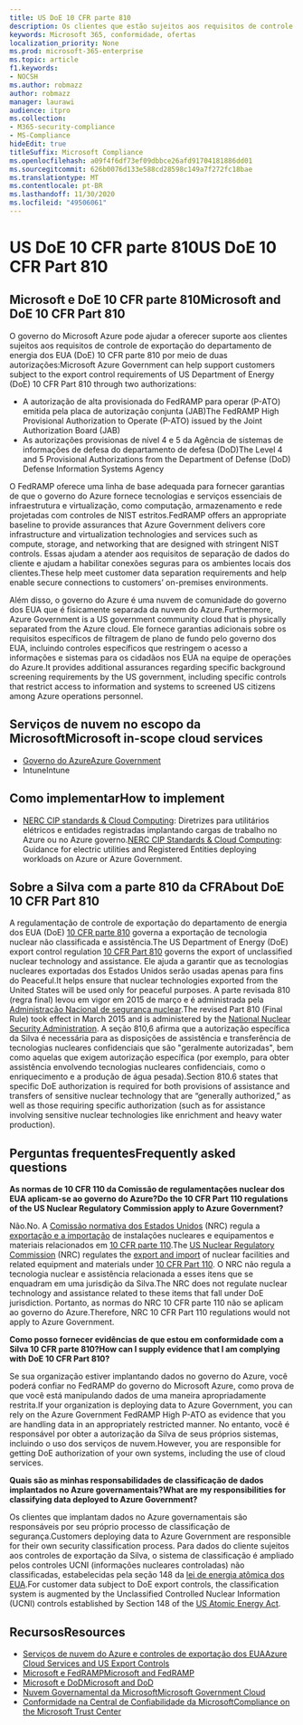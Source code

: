 ```yaml
---
title: US DoE 10 CFR parte 810
description: Os clientes que estão sujeitos aos requisitos de controle de exportação de US DoE 10 CFR parte 810 podem usar o governo do Azure.
keywords: Microsoft 365, conformidade, ofertas
localization_priority: None
ms.prod: microsoft-365-enterprise
ms.topic: article
f1.keywords:
- NOCSH
ms.author: robmazz
author: robmazz
manager: laurawi
audience: itpro
ms.collection:
- M365-security-compliance
- MS-Compliance
hideEdit: true
titleSuffix: Microsoft Compliance
ms.openlocfilehash: a09f4f6df73ef09dbbce26afd91704181886dd01
ms.sourcegitcommit: 626b0076d133e588cd28598c149a7f272fc18bae
ms.translationtype: MT
ms.contentlocale: pt-BR
ms.lasthandoff: 11/30/2020
ms.locfileid: "49506061"
---
```

# <a name="us-doe-10-cfr-part-810"></a><span data-ttu-id="46a51-104">US DoE 10 CFR parte 810</span><span class="sxs-lookup"><span data-stu-id="46a51-104">US DoE 10 CFR Part 810</span></span>

## <a name="microsoft-and-doe-10-cfr-part-810"></a><span data-ttu-id="46a51-105">Microsoft e DoE 10 CFR parte 810</span><span class="sxs-lookup"><span data-stu-id="46a51-105">Microsoft and DoE 10 CFR Part 810</span></span>

<span data-ttu-id="46a51-106">O governo do Microsoft Azure pode ajudar a oferecer suporte aos clientes sujeitos aos requisitos de controle de exportação do departamento de energia dos EUA (DoE) 10 CFR parte 810 por meio de duas autorizações:</span><span class="sxs-lookup"><span data-stu-id="46a51-106">Microsoft Azure Government can help support customers subject to the export control requirements of US Department of Energy (DoE) 10 CFR Part 810 through two authorizations:</span></span>

- <span data-ttu-id="46a51-107">A autorização de alta provisionada do FedRAMP para operar (P-ATO) emitida pela placa de autorização conjunta (JAB)</span><span class="sxs-lookup"><span data-stu-id="46a51-107">The FedRAMP High Provisional Authorization to Operate (P-ATO) issued by the Joint Authorization Board (JAB)</span></span>
- <span data-ttu-id="46a51-108">As autorizações provisionas de nível 4 e 5 da Agência de sistemas de informações de defesa do departamento de defesa (DoD)</span><span class="sxs-lookup"><span data-stu-id="46a51-108">The Level 4 and 5 Provisional Authorizations from the Department of Defense (DoD) Defense Information Systems Agency</span></span>

<span data-ttu-id="46a51-109">O FedRAMP oferece uma linha de base adequada para fornecer garantias de que o governo do Azure fornece tecnologias e serviços essenciais de infraestrutura e virtualização, como computação, armazenamento e rede projetadas com controles de NIST estritos.</span><span class="sxs-lookup"><span data-stu-id="46a51-109">FedRAMP offers an appropriate baseline to provide assurances that Azure Government delivers core infrastructure and virtualization technologies and services such as compute, storage, and networking that are designed with stringent NIST controls.</span></span> <span data-ttu-id="46a51-110">Essas ajudam a atender aos requisitos de separação de dados do cliente e ajudam a habilitar conexões seguras para os ambientes locais dos clientes.</span><span class="sxs-lookup"><span data-stu-id="46a51-110">These help meet customer data separation requirements and help enable secure connections to customers’ on-premises environments.</span></span>

<span data-ttu-id="46a51-111">Além disso, o governo do Azure é uma nuvem de comunidade do governo dos EUA que é fisicamente separada da nuvem do Azure.</span><span class="sxs-lookup"><span data-stu-id="46a51-111">Furthermore, Azure Government is a US government community cloud that is physically separated from the Azure cloud.</span></span> <span data-ttu-id="46a51-112">Ele fornece garantias adicionais sobre os requisitos específicos de filtragem de plano de fundo pelo governo dos EUA, incluindo controles específicos que restringem o acesso a informações e sistemas para os cidadãos nos EUA na equipe de operações do Azure.</span><span class="sxs-lookup"><span data-stu-id="46a51-112">It provides additional assurances regarding specific background screening requirements by the US government, including specific controls that restrict access to information and systems to screened US citizens among Azure operations personnel.</span></span>

## <a name="microsoft-in-scope-cloud-services"></a><span data-ttu-id="46a51-113">Serviços de nuvem no escopo da Microsoft</span><span class="sxs-lookup"><span data-stu-id="46a51-113">Microsoft in-scope cloud services</span></span>

- [<span data-ttu-id="46a51-114">Governo do Azure</span><span class="sxs-lookup"><span data-stu-id="46a51-114">Azure Government</span></span>](https://aka.ms/AzureCompliance)
- <span data-ttu-id="46a51-115">Intune</span><span class="sxs-lookup"><span data-stu-id="46a51-115">Intune</span></span>

## <a name="how-to-implement"></a><span data-ttu-id="46a51-116">Como implementar</span><span class="sxs-lookup"><span data-stu-id="46a51-116">How to implement</span></span>

- <span data-ttu-id="46a51-117">[NERC CIP standards & Cloud Computing](https://aka.ms/AzureNERC): Diretrizes para utilitários elétricos e entidades registradas implantando cargas de trabalho no Azure ou no Azure governo.</span><span class="sxs-lookup"><span data-stu-id="46a51-117">[NERC CIP Standards & Cloud Computing](https://aka.ms/AzureNERC): Guidance for electric utilities and Registered Entities deploying workloads on Azure or Azure Government.</span></span>

## <a name="about-doe-10-cfr-part-810"></a><span data-ttu-id="46a51-118">Sobre a Silva com a parte 810 da CFR</span><span class="sxs-lookup"><span data-stu-id="46a51-118">About DoE 10 CFR Part 810</span></span>

<span data-ttu-id="46a51-119">A regulamentação de controle de exportação do departamento de energia dos EUA (DoE) [10 CFR parte 810](https://www.govinfo.gov/content/pkg/FR-2015-02-23/pdf/2015-03479.pdf) governa a exportação de tecnologia nuclear não classificada e assistência.</span><span class="sxs-lookup"><span data-stu-id="46a51-119">The US Department of Energy (DoE) export control regulation [10 CFR Part 810](https://www.govinfo.gov/content/pkg/FR-2015-02-23/pdf/2015-03479.pdf) governs the export of unclassified nuclear technology and assistance.</span></span> <span data-ttu-id="46a51-120">Ele ajuda a garantir que as tecnologias nucleares exportadas dos Estados Unidos serão usadas apenas para fins do Peaceful.</span><span class="sxs-lookup"><span data-stu-id="46a51-120">It helps ensure that nuclear technologies exported from the United States will be used only for peaceful purposes.</span></span> <span data-ttu-id="46a51-121">A parte revisada 810 (regra final) levou em vigor em 2015 de março e é administrada pela [Administração Nacional de segurança nuclear](https://www.energy.gov/nnsa/national-nuclear-security-administration).</span><span class="sxs-lookup"><span data-stu-id="46a51-121">The revised Part 810 (Final Rule) took effect in March 2015 and is administered by the [National Nuclear Security Administration](https://www.energy.gov/nnsa/national-nuclear-security-administration).</span></span> <span data-ttu-id="46a51-122">A seção 810,6 afirma que a autorização específica da Silva é necessária para as disposições de assistência e transferência de tecnologias nucleares confidenciais que são "geralmente autorizadas", bem como aquelas que exigem autorização específica (por exemplo, para obter assistência envolvendo tecnologias nucleares confidenciais, como o enriquecimento e a produção de água pesada).</span><span class="sxs-lookup"><span data-stu-id="46a51-122">Section 810.6 states that specific DoE authorization is required for both provisions of assistance and transfers of sensitive nuclear technology that are “generally authorized,” as well as those requiring specific authorization (such as for assistance involving sensitive nuclear technologies like enrichment and heavy water production).</span></span>

## <a name="frequently-asked-questions"></a><span data-ttu-id="46a51-123">Perguntas frequentes</span><span class="sxs-lookup"><span data-stu-id="46a51-123">Frequently asked questions</span></span>

<span data-ttu-id="46a51-124">**As normas de 10 CFR 110 da Comissão de regulamentações nuclear dos EUA aplicam-se ao governo do Azure?**</span><span class="sxs-lookup"><span data-stu-id="46a51-124">**Do the 10 CFR Part 110 regulations of the US Nuclear Regulatory Commission apply to Azure Government?**</span></span>

<span data-ttu-id="46a51-125">Não.</span><span class="sxs-lookup"><span data-stu-id="46a51-125">No.</span></span> <span data-ttu-id="46a51-126">A [Comissão normativa dos Estados Unidos](https://www.nrc.gov/) (NRC) regula a [exportação e a importação](https://www.nrc.gov/about-nrc/ip/export-import.html) de instalações nucleares e equipamentos e materiais relacionados em [10 CFR parte 110](https://www.nrc.gov/reading-rm/doc-collections/cfr/part110/).</span><span class="sxs-lookup"><span data-stu-id="46a51-126">The [US Nuclear Regulatory Commission](https://www.nrc.gov/) (NRC) regulates the [export and import](https://www.nrc.gov/about-nrc/ip/export-import.html) of nuclear facilities and related equipment and materials under [10 CFR Part 110](https://www.nrc.gov/reading-rm/doc-collections/cfr/part110/).</span></span> <span data-ttu-id="46a51-127">O NRC não regula a tecnologia nuclear e assistência relacionada a esses itens que se enquadram em uma jurisdição da Silva.</span><span class="sxs-lookup"><span data-stu-id="46a51-127">The NRC does not regulate nuclear technology and assistance related to these items that fall under DoE jurisdiction.</span></span> <span data-ttu-id="46a51-128">Portanto, as normas do NRC 10 CFR parte 110 não se aplicam ao governo do Azure.</span><span class="sxs-lookup"><span data-stu-id="46a51-128">Therefore, NRC 10 CFR Part 110 regulations would not apply to Azure Government.</span></span>

<span data-ttu-id="46a51-129">**Como posso fornecer evidências de que estou em conformidade com a Silva 10 CFR parte 810?**</span><span class="sxs-lookup"><span data-stu-id="46a51-129">**How can I supply evidence that I am complying with DoE 10 CFR Part 810?**</span></span>

<span data-ttu-id="46a51-130">Se sua organização estiver implantando dados no governo do Azure, você poderá confiar no FedRAMP do governo do Microsoft Azure, como prova de que você está manipulando dados de uma maneira apropriadamente restrita.</span><span class="sxs-lookup"><span data-stu-id="46a51-130">If your organization is deploying data to Azure Government, you can rely on the Azure Government FedRAMP High P-ATO as evidence that you are handling data in an appropriately restricted manner.</span></span> <span data-ttu-id="46a51-131">No entanto, você é responsável por obter a autorização da Silva de seus próprios sistemas, incluindo o uso dos serviços de nuvem.</span><span class="sxs-lookup"><span data-stu-id="46a51-131">However, you are responsible for getting DoE authorization of your own systems, including the use of cloud services.</span></span>

<span data-ttu-id="46a51-132">**Quais são as minhas responsabilidades de classificação de dados implantados no Azure governamentais?**</span><span class="sxs-lookup"><span data-stu-id="46a51-132">**What are my responsibilities for classifying data deployed to Azure Government?**</span></span>

<span data-ttu-id="46a51-133">Os clientes que implantam dados no Azure governamentais são responsáveis por seu próprio processo de classificação de segurança.</span><span class="sxs-lookup"><span data-stu-id="46a51-133">Customers deploying data to Azure Government are responsible for their own security classification process.</span></span> <span data-ttu-id="46a51-134">Para dados do cliente sujeitos aos controles de exportação da Silva, o sistema de classificação é ampliado pelos controles UCNI (informações nucleares controladas) não classificadas, estabelecidas pela seção 148 da [lei de energia atômica dos EUA](https://www.epa.gov/laws-regulations/summary-atomic-energy-act).</span><span class="sxs-lookup"><span data-stu-id="46a51-134">For customer data subject to DoE export controls, the classification system is augmented by the Unclassified Controlled Nuclear Information (UCNI) controls established by Section 148 of the [US Atomic Energy Act](https://www.epa.gov/laws-regulations/summary-atomic-energy-act).</span></span>

## <a name="resources"></a><span data-ttu-id="46a51-135">Recursos</span><span class="sxs-lookup"><span data-stu-id="46a51-135">Resources</span></span>

- [<span data-ttu-id="46a51-136">Serviços de nuvem do Azure e controles de exportação dos EUA</span><span class="sxs-lookup"><span data-stu-id="46a51-136">Azure Cloud Services and US Export Controls</span></span>](https://servicetrust.microsoft.com/ViewPage/TrustDocuments?command=Download&downloadType=Document&downloadId=c24c11f2-2cd4-444a-9160-19762855ad3a&docTab=6d000410-c9e9-11e7-9a91-892aae8839ad_FAQ_and_White_Papers)
- [<span data-ttu-id="46a51-137">Microsoft e FedRAMP</span><span class="sxs-lookup"><span data-stu-id="46a51-137">Microsoft and FedRAMP</span></span>](offering-fedramp.md)
- [<span data-ttu-id="46a51-138">Microsoft e DoD</span><span class="sxs-lookup"><span data-stu-id="46a51-138">Microsoft and DoD</span></span>](offering-dod-disa-l2-l4-l5.md)
- [<span data-ttu-id="46a51-139">Nuvem Governamental da Microsoft</span><span class="sxs-lookup"><span data-stu-id="46a51-139">Microsoft Government Cloud</span></span>](https://www.microsoft.com/enterprise/government)
- [<span data-ttu-id="46a51-140">Conformidade na Central de Confiabilidade da Microsoft</span><span class="sxs-lookup"><span data-stu-id="46a51-140">Compliance on the Microsoft Trust Center</span></span>](https://www.microsoft.com/trust-center/compliance/compliance-overview)
